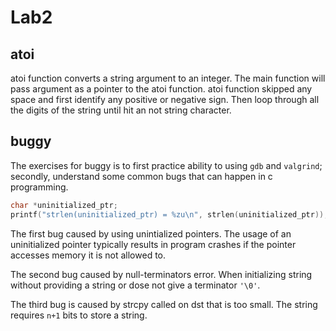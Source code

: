# Lab2

## atoi
atoi function converts a string argument to an integer. The main function will pass argument as a pointer to the atoi function. atoi function skipped any space and first identify any positive or negative sign. Then loop through all the digits of the string until hit an not string character.

## buggy
The exercises for buggy is to first practice ability to using `gdb` and `valgrind`; secondly, understand some common bugs that can happen in c programming.

```c
char *uninitialized_ptr;
printf("strlen(uninitialized_ptr) = %zu\n", strlen(uninitialized_ptr));
```
The first bug caused by using unintialized pointers. The usage of an uninitialized pointer typically results in program crashes if the pointer accesses memory it is not allowed to.

The second bug caused by null-terminators error. When initializing string without providing a string or dose not give a terminator `'\0'`.

The third bug is caused by strcpy called on dst that is too small. The string requires `n+1` bits to store a string.

